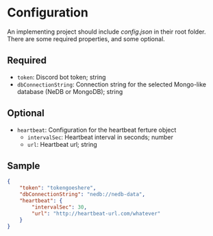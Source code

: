 # Configuration
An implementing project should include *config.json* in their root folder. There are some required properties, and some optional.

## Required
- `token`: Discord bot token; string
- `dbConnectionString`: Connection string for the selected Mongo-like database (NeDB or MongoDB); string

## Optional
- `heartbeat`: Configuration for the heartbeat ferture object
    - `intervalSec`: Heartbeat interval in seconds; number
    - `url`: Heartbeat url; string

## Sample

```JSON
{
    "token": "tokengoeshere",
    "dbConnectionString": "nedb://nedb-data",
    "heartbeat": {
        "intervalSec": 30,
        "url": "http://heartbeat-url.com/whatever"
    }
}
```